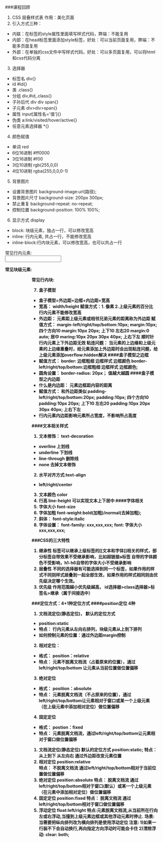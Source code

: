 ###课程回顾
1. CSS 层叠样式表  作用：美化页面
2. 引入方式三种：
- 内联：在标签的style属性里面填写样式代码，弊端：不能复用
- 内部：在head标签里面添加style标签，好处：可以当前页面复用，弊端：不能多页面复用
- 外部：在单独的css文件中写样式代码，好处：可以多页面复用，可以将html和css代码分离
3. 选择器
- 标签名  div{}
- id     #id{}
- 类     .class{}
- 分组   div,#id,.class{}
- 子孙后代  div div span{}
- 子元素   div>div>span{}
- 属性     input[属性名='值']{}
- 伪类     a:link/visited/hover/active{}
- 任意元素选择器   *{}
4. 颜色赋值
- 单词   red
- 6位16进制   #ff0000
- 3位16进制   #f00
- 3位10进制   rgb(255,0,0)
- 4位10进制   rgba(255,0,0,0-1)
5. 背景图片
- 设置背景图片  background-image:url(路径);
- 背景图片尺寸  background-size: 200px 300px;
- 禁止重复      background-repeat: no-repeat;
- 控制位置      background-position: 100% 100%;
6. 显示方式 display 
- block: 块级元素，独占一行，可以修改宽高
- inline: 行内元素, 共占一行，不能修改宽高
- inline-block:行内块元素，可以修改宽高，也可以共占一行

常见行内元素:
<a>	<b>	<br>  <input>  <span>  			

常见块级元素:
<caption>  <dd>  <dl>  <dt>  <ol>  <ul>  <div>  <form>  <h1~6>  

常见行内块:<img>

7. 盒子模型
- 盒子模型=外边距+边框+内边距+宽高 
- 宽高： width/height 赋值方式：1. 像素  2.上级元素的百分比
	行内元素不能修改宽高
- 外边距： 元素距上级元素或相邻兄弟元素的距离称为外边距
	赋值方式：      margin-left/right/top/bottom:10px;
				margin:10px; 四个方向10
				margin:10px 20px; 上下10 左右20
				margin:0 auto;  居中
				maring:10px 20px 30px 40px; 上右下左 顺时针
	行内元素上下外边距无效
	粘连问题： 当元素的上边缘和上级元素的上边缘重叠时，给元素添加上外边距时会出现粘连问题，给上级元素添加overflow:hidden解决
####盒子模型之边框
- 赋值方式： border: 边框粗细 边框样式 边框颜色
		border-left/right/top/bottom:边框粗细 边框样式 边框颜色;
- 圆角设置： border-radius: 20px； 值越大越圆
####盒子模型之内边距
- 什么是内边距： 元素边框距内容的距离
- 赋值方式： 和外边距类似
		padding-left/right/top/bottom:20px;
		padding:10px; 四个方向10
		padding:10px 20px; 上下10 左右20
		padding:10px 20px 30px 40px; 上右下左
- 行内元素内边距影响元素所占宽度，不影响所占高度

####文本相关样式
1. 文本修饰： text-decoration
- overline 上划线
- underline 下划线
- line-through 删除线
- none 去掉文本修饰
2. 水平对齐方式:text-align
- left/right/center
3. 文本颜色 color
4. 行高 line-height
	可以实现文本上下居中
####字体相关
1. 字体大小 font-size 
2. 字体加粗 font-weight:bold(加粗)/normal(去掉加粗);
3. 斜体： font-style:italic 
4. 字体设置： font-family: xxx,xxx,xxx;
	font: 字体大小 xxx,xxx,xxx;

###CSS的三大特性
1. 继承性
	标签可以继承上级标签的[[文本和字体]]相关的样式，部分标签自带效果不受继承影响，比如超链接a标签 自带的字体颜色不受影响，h1-h6自带的字体大小不受继承影响 
2. 层叠性
	不同的选择器有可能选择到同一个标签，如果作用的样式不同则样式层叠到一起全部生效，如果作用的样式相同则由优先级决定哪个生效。
3. 优先级
	作用范围越小优先级越高，  id选择器>class选择器>标签名>继承（属于间接选中） 

###定位方式：4+1种定位方式
####position定位 4种
1. 文档流定位(静态定位)， 默认的定位方式
- position:static
- 特点： 行内元素从左向右排列，块级元素从上到下排列 
- 如何控制元素的位置：通过外边距margin控制
2. 相对定位：
- 格式： position：relative
- 特点： 元素不脱离文档流（占着原来的位置），通过left/right/top/bottom 让元素从当前位置做位置偏移   
3. 绝对定位
- 格式： position：absolute
- 特点： 元素脱离文档流（不占原来的位置），通过left/right/top/bottom让元素相对于窗口或某一个上级元素（在上级元素中添加相对定位）做位置偏移 
4. 固定定位
- 格式： postion：fixed
- 特点： 元素脱离文档流，通过left/right/top/bottom让元素相对于窗口做位置偏移

1. 文档流定位(静态定位)  默认的定位方式
	position:static;
	特点： 从上到下 从左向右
	通过外边距改变元素位置
2. 相对定位 
	position:relative  
	特点： 不脱离文档流   通过left/right/top/bottom相对于当前位置做位置偏移
3. 绝对定位
	position:absolute
	特点： 脱离文档流  通过left/right/top/bottom相对于窗口(默认）或某一个上级元素（在元素中添加相对定位）做位置偏移
4. 固定定位
	position:fixed
	特点： 脱离文档流  通过left/right/top/bottom相对于窗口做位置偏移 
5. 浮动定位
	float:left/right
	特点:元素脱离文档流,从当前所在行向左或右浮动,当撞到上级元素边框或其他浮动元素时停止.
	场景:当需要把纵向排列改为横向排列是使用浮动定位
	注意:
		1)如果一行装不下会自动换行,再向指定方向浮动时可能会卡住
		2)清除浮动: clear: both; 
	
	